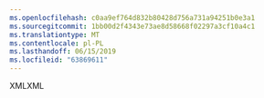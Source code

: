 ```yaml
---
ms.openlocfilehash: c0aa9ef764d832b80428d756a731a94251b0e3a1
ms.sourcegitcommit: 1bb00d2f4343e73ae8d58668f02297a3cf10a4c1
ms.translationtype: MT
ms.contentlocale: pl-PL
ms.lasthandoff: 06/15/2019
ms.locfileid: "63869611"
---
```

<span data-ttu-id="0c282-101">XML</span><span class="sxs-lookup"><span data-stu-id="0c282-101">XML</span></span>
